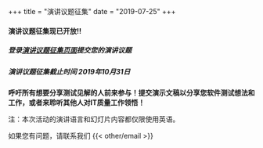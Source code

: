+++
title = "演讲议题征集"
date = "2019-07-25"
+++

#### 演讲议题征集现已开放!!

##### 登录[演讲议题征集页面](https://cfp.opentestcon.org)提交您的演讲议题

##### 演讲议题征集截止时间 _2019年10月31日_

**呼吁所有想要分享测试见解的人前来参与！提交演示文稿以分享您软件测试想法和工作，或者来聆听其他人对IT质量工作领悟！**

注：本次活动的演讲语言和幻灯片内容都仅限使用英语。

如果您有问题，请联系我们 {{< other/email >}}
